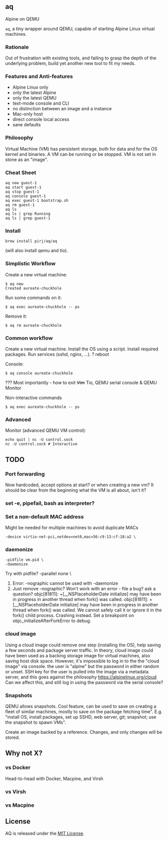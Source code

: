 ## aq

Alpine on QEMU

`aq`, a tiny wrapper around QEMU, capable of starting Alpine Linux virtual machines.

### Rationale

Out of frustration with existing tools, and failing to grasp the depth of the underlying problem, build yet another new tool to fit my needs.

### Features and Anti-features

 - Alpine Linux only
 - only the latest Alpine
 - only the latest QEMU
 - text-mode console and CLI
 - no distinction between an image and a instance
 - Mac-only host
 - direct console local access
 - sane defaults

### Philosophy

Virtual Machine (VM) has persistent storage, both for data and for the OS kernel and binaries.
A VM can be running or be stopped.
VM is not set in stone as an "image".

### Cheat Sheet

    aq new guest-1
    aq start guest-1
    aq stop guest-1
    aq console guest-1
    aq exec guest-1 bootstrap.sh
    aq rm guest-1
    aq ls
    aq ls | grep Running
    aq ls | grep guest-1

### Install

    brew install pirj/aq/aq

(will also install qemu and tio).

### Simplistic Workflow

Create a new virtual machine:

    $ aq new
    Created aureate-chuckhole

Run some commands on it:

    $ aq exec aureate-chuckhole -- ps

Remove it:

    $ aq rm aureate-chuckhole

### Common workflow

Create a new virtual machine.
Install the OS using a script.
Install required packages.
Run services (sshd, nginx, ...).
? reboot

Console:

    $ aq console aureate-chuckhole

??? Most importantly - how to exit ~~Vim~~ Tio, QEMU serial console & QEMU Monitor

Non-interactive commands

    $ aq exec aureate-chuckhole -- ps

### Advanced

Monitor (advanced QEMU VM control):

    echo quit | nc -U control.sock
    nc -U control.sock # Interactive

## TODO

### Port forwarding

Now hardcoded, accept options at start? or when creating a new vm? It should be clear from the beginning what the VM is all about, isn't it?

### set -e, pipefail, bash as interpreter?

### Set a non-default MAC address

Might be needed for multiple machines to avoid duplicate MACs

    -device virtio-net-pci,netdev=net0,mac=56:c9:13:cf:18:a2 \

### daemonize

    -pidfile vm.pid \
    -daemonize

Try with pidfile?
-parallel none \

1. Error:
    -nographic cannot be used with -daemonize
2. Just remove -nographic? Won't work with an error - file a bug? ask a question?
    objc[81811]: +[__NSPlaceholderDate initialize] may have been in progress in another thread when fork() was called.
    objc[81811]: +[__NSPlaceholderDate initialize] may have been in progress in another thread when fork() was called. We cannot safely call it or ignore it in the fork() child process. Crashing instead. Set a breakpoint on objc_initializeAfterForkError to debug.

### cloud image

Using a cloud image could remove one step (installing the OS), help saving a few seconds and package server traffic. In theory, cloud image could have been used as a backing storage image for virtual machines, also saving host disk space.
However, it's impossible to log in to the the "cloud image" via console. the user is "alpine" but the password in either random or unset. SSH key for the user is pulled into the image via a metadata server, and this goes against the philosophy
https://alpinelinux.org/cloud
Can we affect this, and still log in using the password via the serial console?

### Snapshots

QEMU allows snapshots. Cool feature, can be used to save on creating a fleet of similar machines, mostly to save on the package fetching time". E.g. "install OS, install packages, set up SSHD, web server, git; snapshot; use the snapshot to spawn VMs".

Create an image backed by a reference. Changes, and only changes will be stored.

## Why not X?

### vs Docker

Head-to-head with Docker, Macpine, and Virsh

### vs Virsh

### vs Macpine

## License

AQ is released under the [MIT License](https://opensource.org/licenses/MIT).
